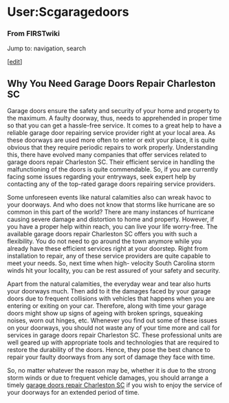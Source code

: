 

# User:Scgaragedoors

### From FIRSTwiki

Jump to: navigation, search

[[edit](/index.php?title=User:Scgaragedoors&action=edit&section=1 "Edit
section: Why You Need Garage Doors Repair Charleston SC" )]

##  Why You Need Garage Doors Repair Charleston SC

Garage doors ensure the safety and security of your home and property to the
maximum. A faulty doorway, thus, needs to apprehended in proper time so that
you can get a hassle-free service. It comes to a great help to have a reliable
garage door repairing service provider right at your local area. As these
doorways are used more often to enter or exit your place, it is quite obvious
that they require periodic repairs to work properly. Understanding this, there
have evolved many companies that offer services related to garage doors repair
Charleston SC. Their efficient service in handling the malfunctioning of the
doors is quite commendable. So, if you are currently facing some issues
regarding your entryways, seek expert help by contacting any of the top-rated
garage doors repairing service providers.

Some unforeseen events like natural calamities also can wreak havoc to your
doorways. And who does not know that storms like hurricane are so common in
this part of the world? There are many instances of hurricane causing severe
damage and distortion to home and property. However, if you have a proper help
within reach, you can live your life worry-free. The available garage doors
repair Charleston SC offers you with such a flexibility. You do not need to go
around the town anymore while you already have these efficient services right
at your doorstep. Right from installation to repair, any of these service
providers are quite capable to meet your needs. So, next time when high-
velocity South Carolina storm winds hit your locality, you can be rest assured
of your safety and security.

Apart from the natural calamities, the everyday wear and tear also hurts your
doorways much. Then add to it the damages faced by your garage doors due to
frequent collisions with vehicles that happens when you are entering or
exiting on your car. Therefore, along with time your garage doors might show
up signs of ageing with broken springs, squeaking noises, worn out hinges,
etc. Whenever you find out some of these issues on your doorways, you should
not waste any of your time more and call for services in garage doors repair
Charleston SC. These professional units are well geared up with appropriate
tools and technologies that are required to restore the durability of the
doors. Hence, they pose the best chance to repair your faulty doorways from
any sort of damage they face with time.

So, no matter whatever the reason may be, whether it is due to the strong
storm winds or due to frequent vehicle damages, you should arrange a timely
[garage doors repair Charleston SC](http://www.charlestongaragedoors.com/
"http://www.charlestongaragedoors.com/" ) if you wish to enjoy the service of
your doorways for an extended period of time.

